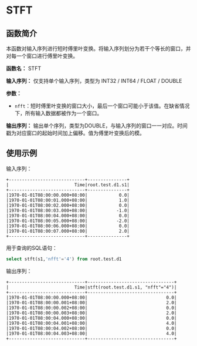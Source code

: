 # STFT

## 函数简介
本函数对输入序列进行短时傅里叶变换。将输入序列划分为若干个等长的窗口，并对每一个窗口进行傅里叶变换。

**函数名：** STFT

**输入序列：** 仅支持单个输入序列，类型为 INT32 / INT64 / FLOAT / DOUBLE

**参数：**

+ `nfft`：短时傅里叶变换的窗口大小，最后一个窗口可能小于该值。在缺省情况下，所有输入数据都被作为一个窗口。

**输出序列：** 输出单个序列，类型为DOUBLE，与输入序列的窗口一一对应。时间戳为对应窗口的起始时间加上偏移。值为傅里叶变换后的模。


## 使用示例

输入序列：

```
+-----------------------------+---------------+
|                         Time|root.test.d1.s1|
+-----------------------------+---------------+
|1970-01-01T08:00:00.000+08:00|            0.0|
|1970-01-01T08:00:01.000+08:00|            1.0|
|1970-01-01T08:00:02.000+08:00|            0.0|
|1970-01-01T08:00:03.000+08:00|           -1.0|
|1970-01-01T08:00:04.000+08:00|            0.0|
|1970-01-01T08:00:05.000+08:00|           -2.0|
|1970-01-01T08:00:06.000+08:00|            0.0|
|1970-01-01T08:00:07.000+08:00|            2.0|
+-----------------------------+---------------+
```

用于查询的SQL语句：

```sql
select stft(s1,'nfft'='4') from root.test.d1
```

输出序列：

```
+-----------------------------+---------------------------------+
|                         Time|stft(root.test.d1.s1, "nfft"="4")|
+-----------------------------+---------------------------------+
|1970-01-01T08:00:00.000+08:00|                              0.0|
|1970-01-01T08:00:00.001+08:00|                              2.0|
|1970-01-01T08:00:00.002+08:00|                              0.0|
|1970-01-01T08:00:00.003+08:00|                              2.0|
|1970-01-01T08:00:04.000+08:00|                              0.0|
|1970-01-01T08:00:04.001+08:00|                              4.0|
|1970-01-01T08:00:04.002+08:00|                              0.0|
|1970-01-01T08:00:04.003+08:00|                              4.0|
+-----------------------------+---------------------------------+
```

